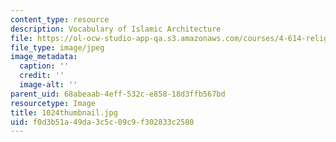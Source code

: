```yaml
---
content_type: resource
description: Vocabulary of Islamic Architecture
file: https://ol-ocw-studio-app-qa.s3.amazonaws.com/courses/4-614-religious-architecture-and-islamic-cultures-fall-2002/f0d3b51a49da3c5c09c9f302833c2580_1024thumbnail.jpg
file_type: image/jpeg
image_metadata:
  caption: ''
  credit: ''
  image-alt: ''
parent_uid: 68abeaab-4eff-532c-e858-18d3ffb567bd
resourcetype: Image
title: 1024thumbnail.jpg
uid: f0d3b51a-49da-3c5c-09c9-f302833c2580
---
```

